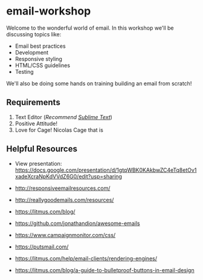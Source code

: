 # email-workshop

Welcome to the wonderful world of email. In this workshop we'll be discussing topics like:

* Email best practices 
* Development
* Responsive styling
* HTML/CSS guidelines
* Testing 

We'll also be doing some hands on training building an email from scratch!  

## Requirements
1. Text Editor (_Recommend [Sublime Text](https://www.sublimetext.com/3)_)
2. Positive Attitude!
3. Love for Cage! Nicolas Cage that is


## Helpful Resources 

* View presentation: https://docs.google.com/presentation/d/1gtqWBK0KAkbwZC4eTq8etOv1xadeXcraNpKdVVdZ6G0/edit?usp=sharing

* http://responsiveemailresources.com/
* http://reallygoodemails.com/resources/
* https://litmus.com/blog/
* https://github.com/jonathandion/awesome-emails
* https://www.campaignmonitor.com/css/
* https://putsmail.com/
* https://litmus.com/help/email-clients/rendering-engines/
* https://litmus.com/blog/a-guide-to-bulletproof-buttons-in-email-design